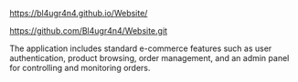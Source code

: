 https://bl4ugr4n4.github.io/Website/

https://github.com/Bl4ugr4n4/Website.git

The application includes standard e-commerce features such as user 
authentication, product browsing, order management, and an admin 
panel for controlling and monitoring orders. 
